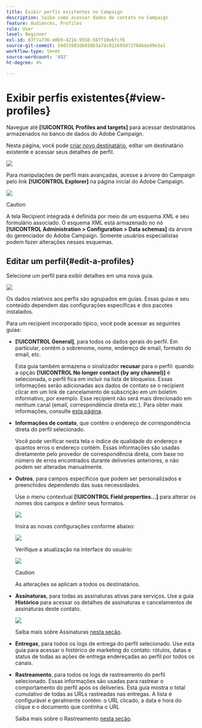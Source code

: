 ```yaml
---
title: Exibir perfis existentes no Campaign
description: Saiba como acessar dados de contato no Campaign
feature: Audiences, Profiles
role: User
level: Beginner
exl-id: 03f7a736-e0b9-4216-9550-507f10e6fcf6
source-git-commit: 59d33983db930b3a7dc022693d72704bda99e3a1
workflow-type: tm+mt
source-wordcount: '452'
ht-degree: 4%

---
```


# Exibir perfis existentes{#view-profiles}

Navegue até **[!UICONTROL Profiles and targets]** para acessar destinatários armazenados no banco de dados do Adobe Campaign.

Nesta página, você pode [criar novo destinatário](create-profiles.md), editar um destinatário existente e acessar seus detalhes de perfil.

![](assets/profiles-and-targets.png)

Para manipulações de perfil mais avançadas, acesse a árvore do Campaign pelo link **[!UICONTROL Explorer]** na página inicial do Adobe Campaign.

![](assets/recipients-in-explorer.png)


>[!CAUTION]
>
>A tela Recipient integrada é definida por meio de um esquema XML e seu formulário associado. O esquema XML está armazenado no nó **[!UICONTROL Administration > Configuration > Data schemas]** da árvore do gerenciador do Adobe Campaign. Somente usuários especialistas podem fazer alterações nesses esquemas.
>

## Editar um perfil{#edit-a-profiles}

Selecione um perfil para exibir detalhes em uma nova guia.

![](assets/edit-a-profile.png)

Os dados relativos aos perfis são agrupados em guias. Essas guias e seu conteúdo dependem das configurações específicas e dos pacotes instalados.

Para um recipient incorporado típico, você pode acessar as seguintes guias:

* **[!UICONTROL General]**, para todos os dados gerais do perfil. Em particular, contém o sobrenome, nome, endereço de email, formato do email, etc.

  Esta guia também armazena o sinalizador **recusar** para o perfil: quando a opção **[!UICONTROL No longer contact (by any channel)]** é selecionada, o perfil fica em incluir na lista de bloqueios. Essas informações serão adicionadas aos dados de contato se o recipient clicar em um link de cancelamento de subscrição em um boletim informativo, por exemplo. Esse recipient não será mais direcionado em nenhum canal (email, correspondência direta etc.). Para obter mais informações, consulte [esta página](../send/quarantines.md).

* **Informações de contato**, que contêm o endereço de correspondência direta do perfil selecionado.

  Você pode verificar nesta tela o índice de qualidade do endereço e quantos erros o endereço contém. Essas informações são usadas diretamente pelo provedor de correspondência direta, com base no número de erros encontrados durante deliveries anteriores, e não podem ser alteradas manualmente.

* **Outros**, para campos específicos que podem ser personalizados e preenchidos dependendo das suas necessidades.

  Use o menu contextual **[!UICONTROL Field properties…]** para alterar os nomes dos campos e definir seus formatos.

  ![](assets/other-tab-field-properties.png)

  Insira as novas configurações conforme abaixo:

  ![](assets/change-field-properties.png)

  Verifique a atualização na interface do usuário:

  ![](assets/other-tab-updated.png)


  >[!CAUTION]
  >As alterações se aplicam a todos os destinatários.
  >


* **Assinaturas**, para todas as assinaturas ativas para serviços. Use a guia **Histórico** para acessar os detalhes de assinaturas e cancelamentos de assinaturas deste contato.

  ![](assets/subscription-tab.png)

  Saiba mais sobre Assinaturas [nesta seção](../start/subscriptions.md).

* **Entregas**, para todos os logs de entrega do perfil selecionado. Use esta guia para acessar o histórico de marketing do contato: rótulos, datas e status de todas as ações de entrega endereçadas ao perfil por todos os canais.


* **Rastreamento**, para todos os logs de rastreamento do perfil selecionado. Essas informações são usadas para rastrear o comportamento do perfil após os deliveries. Esta guia mostra o total cumulativo de todas as URLs rastreadas nas entregas. A lista é configurável e geralmente contém: o URL clicado, a data e hora do clique e o documento que continha o URL

  Saiba mais sobre o Rastreamento [nesta seção](../start/tracking.md).
